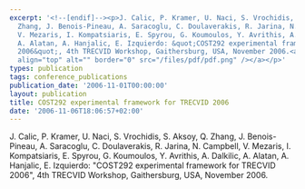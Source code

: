 ```yaml
---
excerpt: '<!--[endif]--><p>J. Calic, P. Kramer, U. Naci, S. Vrochidis, S. Aksoy, Q.
  Zhang, J. Benois-Pineau, A. Saracoglu, C. Doulaverakis, R. Jarina, N. Campbell,
  V. Mezaris, I. Kompatsiaris, E. Spyrou, G. Koumoulos, Y. Avrithis, A. Dalkilic,
  A. Alatan, A. Hanjalic, E. Izquierdo: &quot;COST292 experimental framework for TRECVID
  2006&quot;, 4th TRECVID Workshop, Gaithersburg, USA, November 2006.<a href="/files/cost292_trecvid2006.pdf"><img
  align="top" alt="" border="0" src="/files/pdf/pdf.png" /></a></p>'
types: publication
tags: conference_publications
publication_date: '2006-11-01T00:00:00'
layout: publication
title: COST292 experimental framework for TRECVID 2006
date: '2006-11-06T18:06:57+02:00'
---
```

<!--[endif]--><p>J. Calic, P. Kramer, U. Naci, S. Vrochidis, S. Aksoy, Q. Zhang, J. Benois-Pineau, A. Saracoglu, C. Doulaverakis, R. Jarina, N. Campbell, V. Mezaris, I. Kompatsiaris, E. Spyrou, G. Koumoulos, Y. Avrithis, A. Dalkilic, A. Alatan, A. Hanjalic, E. Izquierdo: &quot;COST292 experimental framework for TRECVID 2006&quot;, 4th TRECVID Workshop, Gaithersburg, USA, November 2006.<a href="/files/cost292_trecvid2006.pdf"><img align="top" alt="" border="0" src="/files/pdf/pdf.png" /></a></p>
